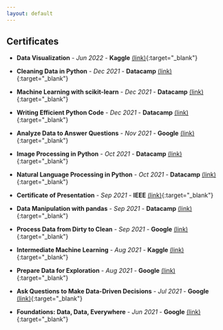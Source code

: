 ```yaml
---
layout: default
---
```

[<i class="fa-solid fa-arrow-left"></i>](./)
## Certificates
- **Data Visualization** - *Jun 2022* - **Kaggle** [(link)](https://www.kaggle.com/learn/certification/ibrahim96/data-visualization){:target="_blank"}

- **Cleaning Data in Python** - *Dec 2021* - **Datacamp** [(link)](https://www.datacamp.com/statement-of-accomplishment/course/47bff27ed697c595f1d170007f80b9d80fa2de62){:target="_blank"}

- **Machine Learning with scikit-learn** - *Dec 2021* - **Datacamp** [(link)](https://www.datacamp.com/statement-of-accomplishment/course/10758432605f9187273ca13296899442fa4bcc8e){:target="_blank"}

- **Writing Efficient Python Code** - *Dec 2021* - **Datacamp** [(link)](https://www.datacamp.com/statement-of-accomplishment/course/4d16fe69a33c0f6944961dc86e30093fa00af710){:target="_blank"}

- **Analyze Data to Answer Questions** - *Nov 2021* - **Google** [(link)](https://www.coursera.org/account/accomplishments/verify/V8X8MVML6XAT?utm_source=link&utm_medium=certificate&utm_content=cert_image&utm_campaign=pdf_header_button&utm_product=course){:target="_blank"}

- **Image Processing in Python** - *Oct 2021* - **Datacamp** [(link)](https://www.datacamp.com/statement-of-accomplishment/course/df7fabac26fd255de98e9c60a131a4d825c25500){:target="_blank"}

- **Natural Language Processing in Python** - *Oct 2021* - **Datacamp** [(link)](https://www.datacamp.com/statement-of-accomplishment/track/4447a07a5bf6c66bdf1cd6f33fbeec716cd8c26b){:target="_blank"}

- **Certificate of Presentation** - *Sep 2021* - **IEEE** [(link)](https://drive.google.com/file/d/1e8GfwxMo1MeUJCiNL8ESQ4TgmyhF-Zjo/view){:target="_blank"}

- **Data Manipulation with pandas** - *Sep 2021* - **Datacamp** [(link)](https://www.datacamp.com/statement-of-accomplishment/course/a66b93c558a60f719102c9e23f74109517801a48){:target="_blank"}

- **Process Data from Dirty to Clean** - *Sep 2021* - **Google** [(link)](https://www.coursera.org/account/accomplishments/verify/CJ99RKPLA5SZ?utm_source=link&utm_medium=certificate&utm_content=cert_image&utm_campaign=sharing_cta&utm_product=course){:target="_blank"}

- **Intermediate Machine Learning** - *Aug 2021* - **Kaggle** [(link)](https://www.kaggle.com/learn/certification/ibrahim96/intermediate-machine-learning){:target="_blank"}

- **Prepare Data for Exploration** - *Aug 2021* - **Google** [(link)](https://www.coursera.org/account/accomplishments/verify/NV6J6EC4M7UE?utm_source=link&utm_medium=certificate&utm_content=cert_image&utm_campaign=sharing_cta&utm_product=course){:target="_blank"}

- **Ask Questions to Make Data-Driven Decisions** - *Jul 2021* - **Google** [(link)](https://www.coursera.org/account/accomplishments/verify/H5ZTQPHWJ293?utm_source=link&utm_medium=certificate&utm_content=cert_image&utm_campaign=sharing_cta&utm_product=course){:target="_blank"}

- **Foundations: Data, Data, Everywhere** - *Jun 2021* - **Google** [(link)](https://www.coursera.org/account/accomplishments/verify/766WX582C2MD?utm_source=link&utm_medium=certificate&utm_content=cert_image&utm_campaign=sharing_cta&utm_product=course){:target="_blank"}


